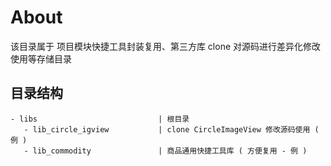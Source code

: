 # About

该目录属于 项目模块快捷工具封装复用、第三方库 clone 对源码进行差异化修改使用等存储目录

## 目录结构

```
- libs                           | 根目录
   - lib_circle_igview           | clone CircleImageView 修改源码使用 ( 例 )
   - lib_commodity               | 商品通用快捷工具库 ( 方便复用 - 例 )
```